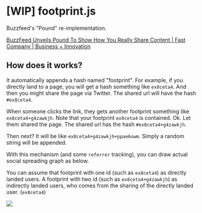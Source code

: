 # [WIP] footprint.js

Buzzfeed's "Pound" re-implementation.

[BuzzFeed Unveils Pound To Show How You Really Share Content | Fast Company | Business + Innovation](http://www.fastcompany.com/3045484/buzzfeed-unveils-pound-to-show-how-you-really-share-content)

## How does it works?

It automatically appends a hash named "footprint". For example, if you directly land to a page, you will get a hash something like `ex8ceta4`.
And then you might share the page via Twitter. The shared url will have the hash `#ex8ceta4`.

When someone clicks the link, they gets another footprint something like `ex8ceta4+g4zawkjh`. Note that your footprint `ex8ceta4` is contained. Ok. Let them shared the page. The shared url has the hash `#ex8ceta4+g4zawkjh`.

Then next? It will be like `ex8ceta4+g4zawkjh+ppae6owm`. Simply a random string will be appended.

With this mechanism (and some `referrer` tracking), you can draw actual social spreading graph as below.

You can assume that footprint with one id (such as `ex8ceta4`) as directly landed users. A footprint with two id (such as `ex8ceta4+g4zawkjh`) as indirectly landed users, who comes from the sharing of the directly landed user. (`ex8ceta4`)

![](http://d.fastcompany.net/multisite_files/fastcompany/imagecache/inline-large/inline/2015/04/3045484-inline-diffusiontree.png)
